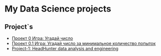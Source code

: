 # My Data Science projects

<!-- From the [SkillFactory Data Science course](https://skillfactory.ru/data-scientist). -->

## Project`s

* [Проект 0 Игра: Угадай число](https://github.com/Serg-NSD/sf_data_science/tree/main/project_0)
* [Проект 0.1 Игра: Угадай число за минимальное количество попыток](https://github.com/Serg-NSD/sf_data_science/tree/main/project_0.1)
* [Project-1: HeadHunter data analysis and engineering](https://github.com/Serg-NSD/sf_data_science/tree/main/project_1)

<!-- ## Ссылки на резюме -->
